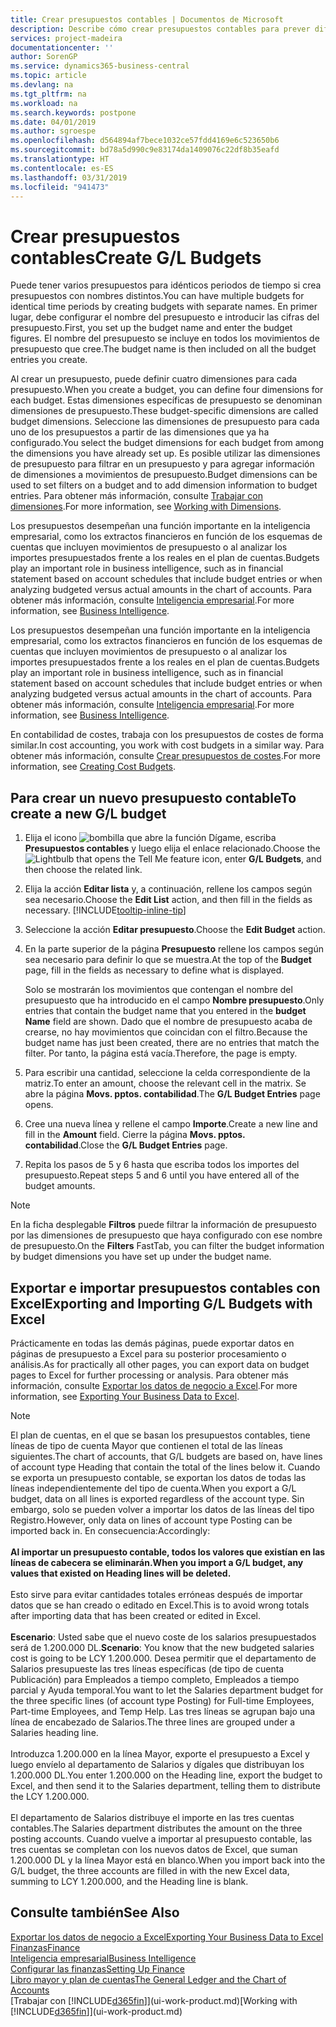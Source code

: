 ```yaml
---
title: Crear presupuestos contables | Documentos de Microsoft
description: Describe cómo crear presupuestos contables para prever diferentes actividades financieras y asignar dimensiones para fines de inteligencia empresarial.
services: project-madeira
documentationcenter: ''
author: SorenGP
ms.service: dynamics365-business-central
ms.topic: article
ms.devlang: na
ms.tgt_pltfrm: na
ms.workload: na
ms.search.keywords: postpone
ms.date: 04/01/2019
ms.author: sgroespe
ms.openlocfilehash: d564894af7bece1032ce57fdd4169e6c523650b6
ms.sourcegitcommit: bd78a5d990c9e83174da1409076c22df8b35eafd
ms.translationtype: HT
ms.contentlocale: es-ES
ms.lasthandoff: 03/31/2019
ms.locfileid: "941473"
---
```

# <a name="create-gl-budgets"></a><span data-ttu-id="5effd-103">Crear presupuestos contables</span><span class="sxs-lookup"><span data-stu-id="5effd-103">Create G/L Budgets</span></span>
<span data-ttu-id="5effd-104">Puede tener varios presupuestos para idénticos periodos de tiempo si crea presupuestos con nombres distintos.</span><span class="sxs-lookup"><span data-stu-id="5effd-104">You can have multiple budgets for identical time periods by creating budgets with separate names.</span></span> <span data-ttu-id="5effd-105">En primer lugar, debe configurar el nombre del presupuesto e introducir las cifras del presupuesto.</span><span class="sxs-lookup"><span data-stu-id="5effd-105">First, you set up the budget name and enter the budget figures.</span></span> <span data-ttu-id="5effd-106">El nombre del presupuesto se incluye en todos los movimientos de presupuesto que cree.</span><span class="sxs-lookup"><span data-stu-id="5effd-106">The budget name is then included on all the budget entries you create.</span></span>  

 <span data-ttu-id="5effd-107">Al crear un presupuesto, puede definir cuatro dimensiones para cada presupuesto.</span><span class="sxs-lookup"><span data-stu-id="5effd-107">When you create a budget, you can define four dimensions for each budget.</span></span> <span data-ttu-id="5effd-108">Estas dimensiones específicas de presupuesto se denominan dimensiones de presupuesto.</span><span class="sxs-lookup"><span data-stu-id="5effd-108">These budget-specific dimensions are called budget dimensions.</span></span> <span data-ttu-id="5effd-109">Seleccione las dimensiones de presupuesto para cada uno de los presupuestos a partir de las dimensiones que ya ha configurado.</span><span class="sxs-lookup"><span data-stu-id="5effd-109">You select the budget dimensions for each budget from among the dimensions you have already set up.</span></span> <span data-ttu-id="5effd-110">Es posible utilizar las dimensiones de presupuesto para filtrar en un presupuesto y para agregar información de dimensiones a movimientos de presupuesto.</span><span class="sxs-lookup"><span data-stu-id="5effd-110">Budget dimensions can be used to set filters on a budget and to add dimension information to budget entries.</span></span> <span data-ttu-id="5effd-111">Para obtener más información, consulte [Trabajar con dimensiones](finance-dimensions.md).</span><span class="sxs-lookup"><span data-stu-id="5effd-111">For more information, see [Working with Dimensions](finance-dimensions.md).</span></span>

 <span data-ttu-id="5effd-112">Los presupuestos desempeñan una función importante en la inteligencia empresarial, como los extractos financieros en función de los esquemas de cuentas que incluyen movimientos de presupuesto o al analizar los importes presupuestados frente a los reales en el plan de cuentas.</span><span class="sxs-lookup"><span data-stu-id="5effd-112">Budgets play an important role in business intelligence, such as in financial statement based on account schedules that include budget entries or when analyzing budgeted versus actual amounts in the chart of accounts.</span></span> <span data-ttu-id="5effd-113">Para obtener más información, consulte [Inteligencia empresarial](bi.md).</span><span class="sxs-lookup"><span data-stu-id="5effd-113">For more information, see [Business Intelligence](bi.md).</span></span>

 <span data-ttu-id="5effd-114">Los presupuestos desempeñan una función importante en la inteligencia empresarial, como los extractos financieros en función de los esquemas de cuentas que incluyen movimientos de presupuesto o al analizar los importes presupuestados frente a los reales en el plan de cuentas.</span><span class="sxs-lookup"><span data-stu-id="5effd-114">Budgets play an important role in business intelligence, such as in financial statement based on account schedules that include budget entries or when analyzing budgeted versus actual amounts in the chart of accounts.</span></span> <span data-ttu-id="5effd-115">Para obtener más información, consulte [Inteligencia empresarial](bi.md).</span><span class="sxs-lookup"><span data-stu-id="5effd-115">For more information, see [Business Intelligence](bi.md).</span></span>

<span data-ttu-id="5effd-116">En contabilidad de costes, trabaja con los presupuestos de costes de forma similar.</span><span class="sxs-lookup"><span data-stu-id="5effd-116">In cost accounting, you work with cost budgets in a similar way.</span></span> <span data-ttu-id="5effd-117">Para obtener más información, consulte [Crear presupuestos de costes](finance-create-cost-budgets.md).</span><span class="sxs-lookup"><span data-stu-id="5effd-117">For more information, see [Creating Cost Budgets](finance-create-cost-budgets.md).</span></span>    

## <a name="to-create-a-new-gl-budget"></a><span data-ttu-id="5effd-118">Para crear un nuevo presupuesto contable</span><span class="sxs-lookup"><span data-stu-id="5effd-118">To create a new G/L budget</span></span>  
1. <span data-ttu-id="5effd-119">Elija el icono ![bombilla que abre la función Dígame](media/ui-search/search_small.png "Dígame que desea hacer"), escriba **Presupuestos contables** y luego elija el enlace relacionado.</span><span class="sxs-lookup"><span data-stu-id="5effd-119">Choose the ![Lightbulb that opens the Tell Me feature](media/ui-search/search_small.png "Tell me what you want to do") icon, enter **G/L Budgets**, and then choose the related link.</span></span>  
2. <span data-ttu-id="5effd-120">Elija la acción **Editar lista** y, a continuación, rellene los campos según sea necesario.</span><span class="sxs-lookup"><span data-stu-id="5effd-120">Choose the **Edit List** action, and then fill in the fields as necessary.</span></span> [!INCLUDE[tooltip-inline-tip](includes/tooltip-inline-tip_md.md)]  
3. <span data-ttu-id="5effd-121">Seleccione la acción **Editar presupuesto**.</span><span class="sxs-lookup"><span data-stu-id="5effd-121">Choose the **Edit Budget** action.</span></span>
4. <span data-ttu-id="5effd-122">En la parte superior de la página **Presupuesto** rellene los campos según sea necesario para definir lo que se muestra.</span><span class="sxs-lookup"><span data-stu-id="5effd-122">At the top of the **Budget** page, fill in the fields as necessary to define what is displayed.</span></span>  

    <span data-ttu-id="5effd-123">Solo se mostrarán los movimientos que contengan el nombre del presupuesto que ha introducido en el campo **Nombre presupuesto**.</span><span class="sxs-lookup"><span data-stu-id="5effd-123">Only entries that contain the budget name that you entered in the **budget Name** field are shown.</span></span> <span data-ttu-id="5effd-124">Dado que el nombre de presupuesto acaba de crearse, no hay movimientos que coincidan con el filtro.</span><span class="sxs-lookup"><span data-stu-id="5effd-124">Because the budget name has just been created, there are no entries that match the filter.</span></span> <span data-ttu-id="5effd-125">Por tanto, la página está vacía.</span><span class="sxs-lookup"><span data-stu-id="5effd-125">Therefore, the page is empty.</span></span>  
5. <span data-ttu-id="5effd-126">Para escribir una cantidad, seleccione la celda correspondiente de la matriz.</span><span class="sxs-lookup"><span data-stu-id="5effd-126">To enter an amount, choose the relevant cell in the matrix.</span></span> <span data-ttu-id="5effd-127">Se abre la página **Movs. pptos. contabilidad**.</span><span class="sxs-lookup"><span data-stu-id="5effd-127">The **G/L Budget Entries** page opens.</span></span>  
6. <span data-ttu-id="5effd-128">Cree una nueva línea y rellene el campo **Importe**.</span><span class="sxs-lookup"><span data-stu-id="5effd-128">Create a new line and fill in the **Amount** field.</span></span> <span data-ttu-id="5effd-129">Cierre la página **Movs. pptos. contabilidad**.</span><span class="sxs-lookup"><span data-stu-id="5effd-129">Close the **G/L Budget Entries** page.</span></span>  
7. <span data-ttu-id="5effd-130">Repita los pasos de 5 y 6 hasta que escriba todos los importes del presupuesto.</span><span class="sxs-lookup"><span data-stu-id="5effd-130">Repeat steps 5 and 6 until you have entered all of the budget amounts.</span></span>  

> [!NOTE]  
>  <span data-ttu-id="5effd-131">En la ficha desplegable **Filtros** puede filtrar la información de presupuesto por las dimensiones de presupuesto que haya configurado con ese nombre de presupuesto.</span><span class="sxs-lookup"><span data-stu-id="5effd-131">On the **Filters** FastTab, you can filter the budget information by budget dimensions you have set up under the budget name.</span></span>

## <a name="exporting-and-importing-gl-budgets-with-excel"></a><span data-ttu-id="5effd-132">Exportar e importar presupuestos contables con Excel</span><span class="sxs-lookup"><span data-stu-id="5effd-132">Exporting and Importing G/L Budgets with Excel</span></span>
<span data-ttu-id="5effd-133">Prácticamente en todas las demás páginas, puede exportar datos en páginas de presupuesto a Excel para su posterior procesamiento o análisis.</span><span class="sxs-lookup"><span data-stu-id="5effd-133">As for practically all other pages, you can export data on budget pages to Excel for further processing or analysis.</span></span> <span data-ttu-id="5effd-134">Para obtener más información, consulte [Exportar los datos de negocio a Excel](about-export-data.md).</span><span class="sxs-lookup"><span data-stu-id="5effd-134">For more information, see [Exporting Your Business Data to Excel](about-export-data.md).</span></span>

> [!NOTE]
> <span data-ttu-id="5effd-135">El plan de cuentas, en el que se basan los presupuestos contables, tiene líneas de tipo de cuenta Mayor que contienen el total de las líneas siguientes.</span><span class="sxs-lookup"><span data-stu-id="5effd-135">The chart of accounts, that G/L budgets are based on, have lines of account type Heading that contain the total of the lines below it.</span></span> <span data-ttu-id="5effd-136">Cuando se exporta un presupuesto contable, se exportan los datos de todas las líneas independientemente del tipo de cuenta.</span><span class="sxs-lookup"><span data-stu-id="5effd-136">When you export a G/L budget, data on all lines is exported regardless of the account type.</span></span> <span data-ttu-id="5effd-137">Sin embargo, solo se pueden volver a importar los datos de las líneas del tipo Registro.</span><span class="sxs-lookup"><span data-stu-id="5effd-137">However, only data on lines of account type Posting can be imported back in.</span></span> <span data-ttu-id="5effd-138">En consecuencia:</span><span class="sxs-lookup"><span data-stu-id="5effd-138">Accordingly:</span></span> <br /><br /> <span data-ttu-id="5effd-139">**Al importar un presupuesto contable, todos los valores que existían en las líneas de cabecera se eliminarán.**</span><span class="sxs-lookup"><span data-stu-id="5effd-139">**When you import a G/L budget, any values that existed on Heading lines will be deleted.**</span></span> <br /><br /> <span data-ttu-id="5effd-140">Esto sirve para evitar cantidades totales erróneas después de importar datos que se han creado o editado en Excel.</span><span class="sxs-lookup"><span data-stu-id="5effd-140">This is to avoid wrong totals after importing data that has been created or edited in Excel.</span></span><br /><br /> <span data-ttu-id="5effd-141">**Escenario**: Usted sabe que el nuevo coste de los salarios presupuestados será de 1.200.000 DL.</span><span class="sxs-lookup"><span data-stu-id="5effd-141">**Scenario**: You know that the new budgeted salaries cost is going to be LCY 1.200.000.</span></span> <span data-ttu-id="5effd-142">Desea permitir que el departamento de Salarios presupueste las tres líneas específicas (de tipo de cuenta Publicación) para Empleados a tiempo completo, Empleados a tiempo parcial y Ayuda temporal.</span><span class="sxs-lookup"><span data-stu-id="5effd-142">You want to let the Salaries department budget for the three specific lines (of account type Posting) for Full-time Employees, Part-time Employees, and Temp Help.</span></span> <span data-ttu-id="5effd-143">Las tres líneas se agrupan bajo una línea de encabezado de Salarios.</span><span class="sxs-lookup"><span data-stu-id="5effd-143">The three lines are grouped under a Salaries heading line.</span></span><br /><br /><span data-ttu-id="5effd-144">Introduzca 1.200.000 en la línea Mayor, exporte el presupuesto a Excel y luego envíelo al departamento de Salarios y dígales que distribuyan los 1.200.000 DL.</span><span class="sxs-lookup"><span data-stu-id="5effd-144">You enter 1.200.000 on the Heading line, export the budget to Excel, and then send it to the Salaries department, telling them to distribute the LCY 1.200.000.</span></span><br /><br /> <span data-ttu-id="5effd-145">El departamento de Salarios distribuye el importe en las tres cuentas contables.</span><span class="sxs-lookup"><span data-stu-id="5effd-145">The Salaries department distributes the amount on the three posting accounts.</span></span> <span data-ttu-id="5effd-146">Cuando vuelve a importar al presupuesto contable, las tres cuentas se completan con los nuevos datos de Excel, que suman 1.200.000 DL y la línea Mayor está en blanco.</span><span class="sxs-lookup"><span data-stu-id="5effd-146">When you import back into the G/L budget, the three accounts are filled in with the new Excel data, summing to LCY 1.200.000, and the Heading line is blank.</span></span>

## <a name="see-also"></a><span data-ttu-id="5effd-147">Consulte también</span><span class="sxs-lookup"><span data-stu-id="5effd-147">See Also</span></span>
[<span data-ttu-id="5effd-148">Exportar los datos de negocio a Excel</span><span class="sxs-lookup"><span data-stu-id="5effd-148">Exporting Your Business Data to Excel</span></span>](about-export-data.md)  
[<span data-ttu-id="5effd-149">Finanzas</span><span class="sxs-lookup"><span data-stu-id="5effd-149">Finance</span></span>](finance.md)  
[<span data-ttu-id="5effd-150">Inteligencia empresarial</span><span class="sxs-lookup"><span data-stu-id="5effd-150">Business Intelligence</span></span>](bi.md)  
[<span data-ttu-id="5effd-151">Configurar las finanzas</span><span class="sxs-lookup"><span data-stu-id="5effd-151">Setting Up Finance</span></span>](finance-setup-finance.md)  
[<span data-ttu-id="5effd-152">Libro mayor y plan de cuentas</span><span class="sxs-lookup"><span data-stu-id="5effd-152">The General Ledger and the Chart of Accounts</span></span>](finance-general-ledger.md)  
<span data-ttu-id="5effd-153">[Trabajar con [!INCLUDE[d365fin](includes/d365fin_md.md)]](ui-work-product.md)</span><span class="sxs-lookup"><span data-stu-id="5effd-153">[Working with [!INCLUDE[d365fin](includes/d365fin_md.md)]](ui-work-product.md)</span></span>  
